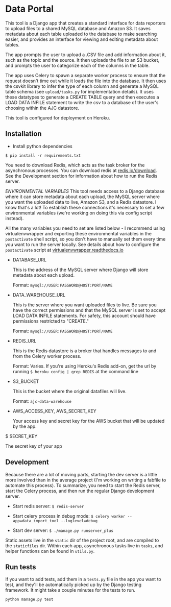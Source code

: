 Data Portal
=====

This tool is a Django app that creates a standard interface for data reporters to upload files to a shared MySQL database and Amazon S3. It saves metadata about each table uploaded to the database to make searching easier, and provides an interface for viewing and editing metadata about tables.

The app prompts the user to upload a .CSV file and add information about it, such as the topic and the source. It then uploads the file to an S3 bucket, and prompts the user to categorize each of the columns in the table.

The app uses Celery to spawn a separate worker process to ensure that the request doesn't time out while it loads the file into the database. It then uses the csvkit library to infer the type of each column and generate a MySQL table schema (see `upload/tasks.py` for implementation details). It uses these datatypes to generate a CREATE TABLE query and then executes a LOAD DATA INFILE statement to write the csv to a database of the user's choosing within the AJC datastore. 

This tool is configured for deployment on Heroku.

Installation
---
* Install python dependencies

```
$ pip install -r requirements.txt
```

You need to download Redis, which acts as the task broker for the asynchronous processes. You can download redis at [redis.io/download](https://redis.io/download). See the Development section for information about how to run the Redis server.

*ENVIRONMENTAL VARIABLES*
This tool needs access to a Django database where it can store metadata about each upload, the MySQL server where you want the uploaded data to live, Amazon S3, and a Redis datastore. I know that's a lot! To establish these connections it's necessary to set a few environmental variables (we're working on doing this via config script instead).

All the many variables you need to set are listed below - I recommend using virtualenvwrapper and exporting these environmental variables in the `postactivate` shell script, so you don't have to manually set them every time you want to run the server locally. See details about how to configure the `postactivate` script at [virtualenvwrapper.readthedocs.io](http://virtualenvwrapper.readthedocs.io/en/latest/scripts.html)

* DATABASE_URL

  This is the address of the MySQL server where Django will store metadata about each upload.
  
  Format: `mysql://USER:PASSWORD@HOST:PORT/NAME`

* DATA_WAREHOUSE_URL

  This is the server where you want uploaded files to live. Be sure you have the correct permissions and that the MySQL server is set to accept LOAD DATA INFILE statements. For safety, this account should have permissions restricted to "CREATE."

  Format: `mysql://USER:PASSWORD@HOST:PORT/NAME`

* REDIS_URL

  This is the Redis datastore is a broker that handles messages to and from the Celery worker process.

  Format: Varies. If you're using Heroku's Redis add-on, get the url by running `$ heroku config | grep REDIS` at the command line

* S3_BUCKET

  This is the bucket where the original datafiles will live.

  Format: `ajc-data-warehouse`

* AWS_ACCESS_KEY, AWS_SECRET_KEY

  Your access key and secret key for the AWS bucket that will be updated by the app.

$ SECRET_KEY

  The secret key of your app

Development
---
Because there are a lot of moving parts, starting the dev server is a little more involved than in the average project (I'm working on writing a fabfile to automate this process). To summarize, you need to start the Redis server, start the Celery process, and then run the regular Django development server.

* Start redis server: `$ redis-server`

* Start celery process in debug mode: `$ celery worker --app=data_import_tool --loglevel=debug`

* Start dev server: `$ ./manage.py runserver_plus`

Static assets live in the `static` dir of the project root, and are compiled to the `staticfiles` dir. Within each app, asynchronous tasks live in `tasks`, and helper functions can be found in `utils.py`.

Run tests
---
If you want to add tests, add them in a `tests.py` file in the app you want to test, and they'll be automatically picked up by the Django testing framework. It might take a couple minutes for the tests to run.

`python manage.py test`
